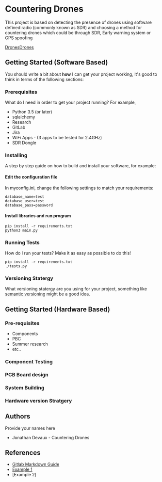 # Countering Drones
This project is based on detecting the presence of drones using software defined radio (commonly known as SDR) and choosing a method for countering drones which could be through SDR, Early warning system or GPS spoofing

[Drones](https://aerospaceamerica.aiaa.org/wp-content/uploads/2017/10/1117_Feat_Drones-1200x675.jpg)[Drones](https://images.idgesg.net/images/article/2020/01/snaptain-a15-drones-100827817-large.jpg)
 
## Getting Started (Software Based)
You should write a bit about **how** I can get your project working, It's good to think in terms of the following sections:

### Prerequisites
What do I need in order to get your project running? For example,
* Python 3.5 (or later)
* sqlalchemy
* Research
* GitLab
* Jira
* WiFi Apps - (3 apps to be tested for 2.4GHz)
* SDR Dongle

### Installing
A step by step guide on how to build and install your software, for example:

#### Edit the configuration file
In myconfig.ini, change the following settings to match your requirements:

```
database_name=test
database_user=test
database_pass=password
```

#### Install libraries and run program

```
pip install -r requirements.txt
python3 main.py
```

### Running Tests
How do I run your tests? Make it as easy as possible to do this!

```
pip install -r requirements.txt
./tests.py
```

### Versioning Statergy
What versioning statergy are you using for your project, something like [semantic versioning](https://semver.org/) might be a good idea.

## Getting Started (Hardware Based)

### Pre-requisites

* Components
* PBC
* Summer research
* etc..
 
### Component Testing
### PCB Board design
### System Building
### Hardware version Stratgery

## Authors
Provide your names here
* Jonathan Devaux - Countering Drones

## References
* [Gitlab Markdown Guide](https://docs.gitlab.com/ee/user/markdown.html)
* [Example 1](https://github.com/erasmus-without-paper/ewp-specs-sec-intro/tree/v2.0.2)
* [Example 2]



